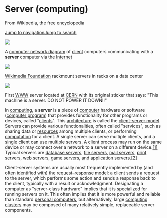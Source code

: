# Server (computing)

From Wikipedia, the free encyclopedia

[Jump to navigation](https://en.wikipedia.org/wiki/Server_%28computing%29#mw-head)[Jump to search](https://en.wikipedia.org/wiki/Server_%28computing%29#searchInput)

[![](https://upload.wikimedia.org/wikipedia/commons/thumb/c/c9/Client-server-model.svg/200px-Client-server-model.svg.png)](https://en.wikipedia.org/wiki/File:Client-server-model.svg)

A  [computer network diagram](https://en.wikipedia.org/wiki/Computer_network_diagram "Computer network diagram")  of  [client](https://en.wikipedia.org/wiki/Client_(computing) "Client (computing)")  computers communicating with a  **server**  computer via the  [Internet](https://en.wikipedia.org/wiki/Internet "Internet")

[![](https://upload.wikimedia.org/wikipedia/commons/thumb/6/69/Wikimedia_Foundation_Servers-8055_35.jpg/220px-Wikimedia_Foundation_Servers-8055_35.jpg)](https://en.wikipedia.org/wiki/File:Wikimedia_Foundation_Servers-8055_35.jpg)

[Wikimedia Foundation](https://en.wikipedia.org/wiki/Wikimedia_Foundation "Wikimedia Foundation")  rackmount servers in racks on a data center

[![](https://upload.wikimedia.org/wikipedia/commons/thumb/2/2c/First-server-cern-computer-center.jpg/220px-First-server-cern-computer-center.jpg)](https://en.wikipedia.org/wiki/File:First-server-cern-computer-center.jpg)

First  [WWW](https://en.wikipedia.org/wiki/World_Wide_Web "World Wide Web")  server located at  [CERN](https://en.wikipedia.org/wiki/CERN "CERN")  with its original sticker that says: "This machine is a server. DO NOT POWER IT DOWN!!"

In  [computing](https://en.wikipedia.org/wiki/Computing "Computing"), a  **server**  is a piece of  [computer](https://en.wikipedia.org/wiki/Computer "Computer")  hardware or software ([computer program](https://en.wikipedia.org/wiki/Computer_program "Computer program")) that provides functionality for other programs or devices, called "[clients](https://en.wikipedia.org/wiki/Client_(computing) "Client (computing)")". This  [architecture](https://en.wikipedia.org/wiki/Systems_architecture "Systems architecture")  is called the  [client–server model](https://en.wikipedia.org/wiki/Client%E2%80%93server_model "Client–server model"). Servers can provide various functionalities, often called "services", such as sharing data or  [resources](https://en.wikipedia.org/wiki/System_resource "System resource")  among multiple clients, or performing  [computation](https://en.wikipedia.org/wiki/Computation "Computation")  for a client. A single server can serve multiple clients, and a single client can use multiple servers. A client process may run on the same device or may connect over a network to a server on a different device.[[1]](https://en.wikipedia.org/wiki/Server_%28computing%29#cite_note-1)  Typical servers are  [database servers](https://en.wikipedia.org/wiki/Database_server "Database server"),  [file servers](https://en.wikipedia.org/wiki/File_server "File server"),  [mail servers](https://en.wikipedia.org/wiki/Mail_server "Mail server"),  [print servers](https://en.wikipedia.org/wiki/Print_server "Print server"),  [web servers](https://en.wikipedia.org/wiki/Web_server "Web server"),  [game servers](https://en.wikipedia.org/wiki/Game_server "Game server"), and  [application servers](https://en.wikipedia.org/wiki/Application_server "Application server").[[2]](https://en.wikipedia.org/wiki/Server_%28computing%29#cite_note-2)

Client–server systems are usually most frequently implemented by (and often identified with) the  [request–response](https://en.wikipedia.org/wiki/Request%E2%80%93response "Request–response")  model: a client sends a request to the server, which performs some action and sends a response back to the client, typically with a result or acknowledgment. Designating a computer as "server-class hardware" implies that it is specialized for running servers on it. This often implies that it is more powerful and reliable than standard  [personal computers](https://en.wikipedia.org/wiki/Personal_computer "Personal computer"), but alternatively, large  [computing clusters](https://en.wikipedia.org/wiki/Computing_cluster "Computing cluster")  may be composed of many relatively simple, replaceable server components.